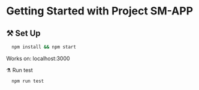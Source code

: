 # Getting Started with Project SM-APP
## ⚒️ Set Up

```bash
  npm install && npm start
```

Works on:  localhost:3000

⚗️ Run test

```bash
  npm run test
```
